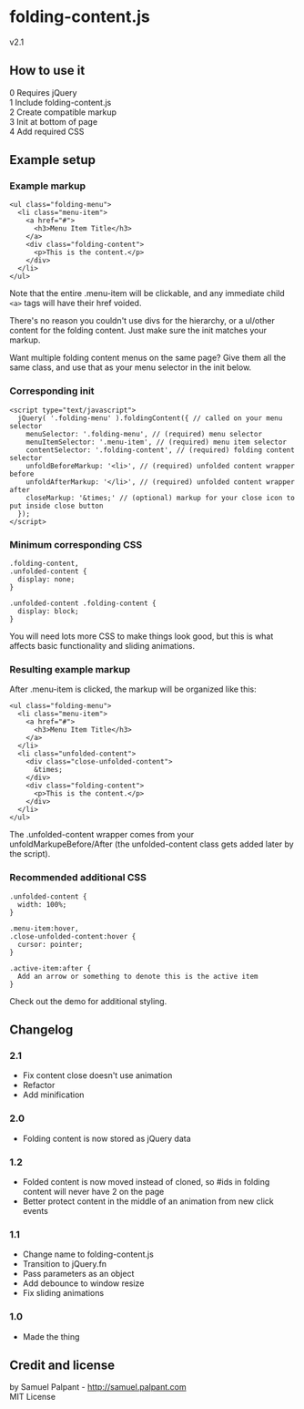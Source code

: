# folding-content.js
v2.1

## How to use it
0 Requires jQuery  
1 Include folding-content.js  
2 Create compatible markup  
3 Init at bottom of page  
4 Add required CSS  

## Example setup
### Example markup
    <ul class="folding-menu">
      <li class="menu-item">
        <a href="#">
          <h3>Menu Item Title</h3>
        </a>
        <div class="folding-content">
          <p>This is the content.</p>
        </div>
      </li>
    </ul>

Note that the entire .menu-item will be clickable, and any immediate child `<a>` tags will have their href voided.

There's no reason you couldn't use divs for the hierarchy, or a ul/other content for the folding content. Just make sure the init matches your markup.

Want multiple folding content menus on the same page? Give them all the same class, and use that as your menu selector in the init below.

### Corresponding init
    <script type="text/javascript">
      jQuery( '.folding-menu' ).foldingContent({ // called on your menu selector
        menuSelector: '.folding-menu', // (required) menu selector
        menuItemSelector: '.menu-item', // (required) menu item selector
        contentSelector: '.folding-content', // (required) folding content selector
        unfoldBeforeMarkup: '<li>', // (required) unfolded content wrapper before
        unfoldAfterMarkup: '</li>', // (required) unfolded content wrapper after
        closeMarkup: '&times;' // (optional) markup for your close icon to put inside close button
      });
    </script>

### Minimum corresponding CSS
    .folding-content,
    .unfolded-content {
      display: none;
    }

    .unfolded-content .folding-content {
      display: block;
    }

You will need lots more CSS to make things look good, but this is what affects basic functionality and sliding animations.

### Resulting example markup

After .menu-item is clicked, the markup will be organized like this:

    <ul class="folding-menu">
      <li class="menu-item">
        <a href="#">
          <h3>Menu Item Title</h3>
        </a>
      </li>
      <li class="unfolded-content">
        <div class="close-unfolded-content">
          &times;
        </div>
        <div class="folding-content">
          <p>This is the content.</p>
        </div>
      </li>        
    </ul>

The .unfolded-content wrapper comes from your unfoldMarkupeBefore/After (the unfolded-content class gets added later by the script).

### Recommended additional CSS
    .unfolded-content {
      width: 100%;
    }

    .menu-item:hover,
    .close-unfolded-content:hover {
      cursor: pointer;
    }

    .active-item:after {
      Add an arrow or something to denote this is the active item
    }

Check out the demo for additional styling.

## Changelog

### 2.1
  - Fix content close doesn't use animation
  - Refactor
  - Add minification

### 2.0
  - Folding content is now stored as jQuery data

### 1.2
  - Folded content is now moved instead of cloned, so #ids in folding content will never have 2 on the page
  - Better protect content in the middle of an animation from new click events

### 1.1
  - Change name to folding-content.js
  - Transition to jQuery.fn
  - Pass parameters as an object
  - Add debounce to window resize
  - Fix sliding animations

### 1.0
  - Made the thing

## Credit and license
by Samuel Palpant - http://samuel.palpant.com  
MIT License  
